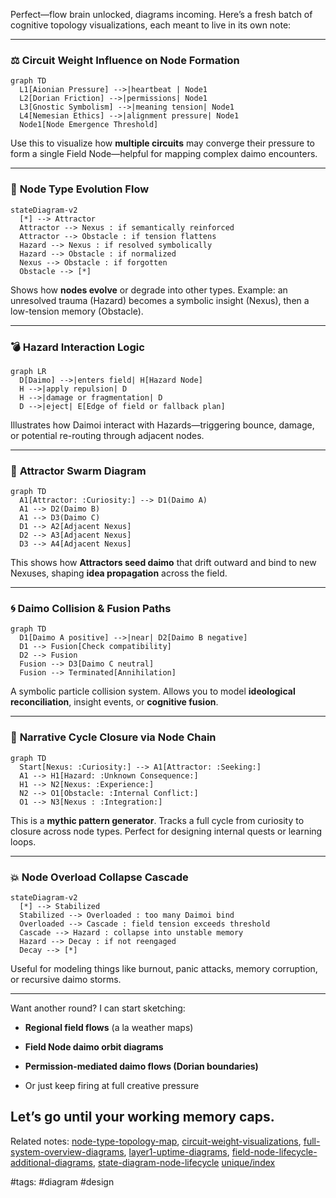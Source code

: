 Perfect—flow brain unlocked, diagrams incoming. Here’s a fresh batch of cognitive topology visualizations, each meant to live in its own note:

---

### ⚖️ **Circuit Weight Influence on Node Formation**

```mermaid
graph TD
  L1[Aionian Pressure] -->|heartbeat | Node1
  L2[Dorian Friction] -->|permissions| Node1
  L3[Gnostic Symbolism] -->|meaning tension| Node1
  L4[Nemesian Ethics] -->|alignment pressure| Node1
  Node1[Node Emergence Threshold]
```

Use this to visualize how **multiple circuits** may converge their pressure to form a single Field Node—helpful for mapping complex daimo encounters.

---

### 🔀 **Node Type Evolution Flow**

```mermaid
stateDiagram-v2
  [*] --> Attractor
  Attractor --> Nexus : if semantically reinforced
  Attractor --> Obstacle : if tension flattens
  Hazard --> Nexus : if resolved symbolically
  Hazard --> Obstacle : if normalized
  Nexus --> Obstacle : if forgotten
  Obstacle --> [*]
```

Shows how **nodes evolve** or degrade into other types. Example: an unresolved trauma (Hazard) becomes a symbolic insight (Nexus), then a low-tension memory (Obstacle).

---

### 💣 **Hazard Interaction Logic**

```mermaid
graph LR
  D[Daimo] -->|enters field| H[Hazard Node]
  H -->|apply repulsion| D
  H -->|damage or fragmentation| D
  D -->|eject| E[Edge of field or fallback plan]
```

Illustrates how Daimoi interact with Hazards—triggering bounce, damage, or potential re-routing through adjacent nodes.

---

### 🧲 **Attractor Swarm Diagram**

```mermaid
graph TD
  A1[Attractor: :Curiosity:] --> D1(Daimo A)
  A1 --> D2(Daimo B)
  A1 --> D3(Daimo C)
  D1 --> A2[Adjacent Nexus]
  D2 --> A3[Adjacent Nexus]
  D3 --> A4[Adjacent Nexus]
```

This shows how **Attractors seed daimo** that drift outward and bind to new Nexuses, shaping **idea propagation** across the field.

---

### 🌀 **Daimo Collision & Fusion Paths**

```mermaid
graph TD
  D1[Daimo A positive] -->|near| D2[Daimo B negative]
  D1 --> Fusion[Check compatibility]
  D2 --> Fusion
  Fusion --> D3[Daimo C neutral]
  Fusion --> Terminated[Annihilation]  

```

A symbolic particle collision system. Allows you to model **ideological reconciliation**, insight events, or **cognitive fusion**.

---

### 🔁 **Narrative Cycle Closure via Node Chain**

```mermaid
graph TD
  Start[Nexus: :Curiosity:] --> A1[Attractor: :Seeking:]
  A1 --> H1[Hazard: :Unknown Consequence:]
  H1 --> N2[Nexus: :Experience:]
  N2 --> O1[Obstacle: :Internal Conflict:]
  O1 --> N3[Nexus : :Integration:]
```

This is a **mythic pattern generator**. Tracks a full cycle from curiosity to closure across node types. Perfect for designing internal quests or learning loops.

---

### 💥 **Node Overload Collapse Cascade**

```mermaid
stateDiagram-v2
  [*] --> Stabilized
  Stabilized --> Overloaded : too many Daimoi bind
  Overloaded --> Cascade : field tension exceeds threshold
  Cascade --> Hazard : collapse into unstable memory
  Hazard --> Decay : if not reengaged
  Decay --> [*]
```

Useful for modeling things like burnout, panic attacks, memory corruption, or recursive daimo storms.

---

Want another round? I can start sketching:

- **Regional field flows** (a la weather maps)
    
- **Field Node daimo orbit diagrams**
    
- **Permission-mediated daimo flows (Dorian boundaries)**
    
- Or just keep firing at full creative pressure
    

Let’s go until your working memory caps.
---

Related notes: [node-type-topology-map](node-type-topology-map.md), [circuit-weight-visualizations](circuit-weight-visualizations.md), [full-system-overview-diagrams](full-system-overview-diagrams.md), [layer1-uptime-diagrams](layer1-uptime-diagrams.md), [field-node-lifecycle-additional-diagrams](field-node-lifecycle-additional-diagrams.md), [state-diagram-node-lifecycle](state-diagram-node-lifecycle.md) [unique/index](../../unique/index.md)

#tags: #diagram #design

